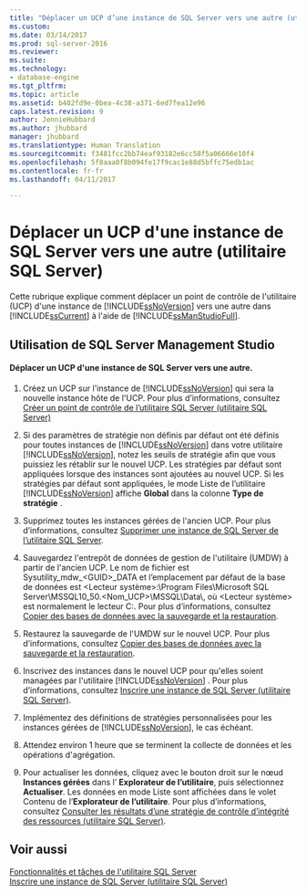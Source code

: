 ```yaml
---
title: "Déplacer un UCP d’une instance de SQL Server vers une autre (utilitaire SQL Server) | Microsoft Docs"
ms.custom: 
ms.date: 03/14/2017
ms.prod: sql-server-2016
ms.reviewer: 
ms.suite: 
ms.technology:
- database-engine
ms.tgt_pltfrm: 
ms.topic: article
ms.assetid: b402fd9e-0bea-4c38-a371-6ed7fea12e96
caps.latest.revision: 9
author: JennieHubbard
ms.author: jhubbard
manager: jhubbard
ms.translationtype: Human Translation
ms.sourcegitcommit: f3481fcc2bb74eaf93182e6cc58f5a06666e10f4
ms.openlocfilehash: 5f8aaa0f8b094fe17f9cac1e88d5bffc75edb1ac
ms.contentlocale: fr-fr
ms.lasthandoff: 04/11/2017

---
```

# <a name="move-a-ucp-from-one-instance-of-sql-server-to-another-sql-server-utility"></a>Déplacer un UCP d'une instance de SQL Server vers une autre (utilitaire SQL Server)
  Cette rubrique explique comment déplacer un point de contrôle de l'utilitaire (UCP) d'une instance de [!INCLUDE[ssNoVersion](../../includes/ssnoversion-md.md)] vers une autre dans [!INCLUDE[ssCurrent](../../includes/sscurrent-md.md)] à l'aide de [!INCLUDE[ssManStudioFull](../../includes/ssmanstudiofull-md.md)].  
  
##  <a name="SSMSProcedure"></a> Utilisation de SQL Server Management Studio  
  
#### <a name="move-a-ucp-from-one-instance-of-sql-server-to-another"></a>Déplacer un UCP d'une instance de SQL Server vers une autre.  
  
1.  Créez un UCP sur l'instance de [!INCLUDE[ssNoVersion](../../includes/ssnoversion-md.md)] qui sera la nouvelle instance hôte de l'UCP. Pour plus d’informations, consultez [Créer un point de contrôle de l’utilitaire SQL Server &#40;utilitaire SQL Server&#41;](../../relational-databases/manage/create-a-sql-server-utility-control-point-sql-server-utility.md)  
  
2.  Si des paramètres de stratégie non définis par défaut ont été définis pour toutes instances de [!INCLUDE[ssNoVersion](../../includes/ssnoversion-md.md)] dans votre utilitaire [!INCLUDE[ssNoVersion](../../includes/ssnoversion-md.md)], notez les seuils de stratégie afin que vous puissiez les rétablir sur le nouvel UCP. Les stratégies par défaut sont appliquées lorsque des instances sont ajoutées au nouvel UCP. Si les stratégies par défaut sont appliquées, le mode Liste de l’utilitaire [!INCLUDE[ssNoVersion](../../includes/ssnoversion-md.md)] affiche **Global** dans la colonne **Type de stratégie** .  
  
3.  Supprimez toutes les instances gérées de l'ancien UCP. Pour plus d’informations, consultez [Supprimer une instance de SQL Server de l’utilitaire SQL Server](../../relational-databases/manage/remove-an-instance-of-sql-server-from-the-sql-server-utility.md).  
  
4.  Sauvegardez l'entrepôt de données de gestion de l'utilitaire (UMDW) à partir de l'ancien UCP. Le nom de fichier est Sysutility_mdw_\<GUID>_DATA et l’emplacement par défaut de la base de données est \<Lecteur système>:\Program Files\Microsoft SQL Server\MSSQL10_50.<Nom_UCP>\MSSQL\Data\\, où \<Lecteur système> est normalement le lecteur C:\. Pour plus d’informations, consultez [Copier des bases de données avec la sauvegarde et la restauration](../../relational-databases/databases/copy-databases-with-backup-and-restore.md).  
  
5.  Restaurez la sauvegarde de l'UMDW sur le nouvel UCP. Pour plus d’informations, consultez [Copier des bases de données avec la sauvegarde et la restauration](../../relational-databases/databases/copy-databases-with-backup-and-restore.md).  
  
6.  Inscrivez des instances dans le nouvel UCP pour qu'elles soient managées par l'utilitaire [!INCLUDE[ssNoVersion](../../includes/ssnoversion-md.md)] . Pour plus d’informations, consultez [Inscrire une instance de SQL Server &#40;utilitaire SQL Server&#41;](../../relational-databases/manage/enroll-an-instance-of-sql-server-sql-server-utility.md).  
  
7.  Implémentez des définitions de stratégies personnalisées pour les instances gérées de [!INCLUDE[ssNoVersion](../../includes/ssnoversion-md.md)], le cas échéant.  
  
8.  Attendez environ 1 heure que se terminent la collecte de données et les opérations d'agrégation.  
  
9. Pour actualiser les données, cliquez avec le bouton droit sur le nœud **Instances gérées** dans l’ **Explorateur de l’utilitaire**, puis sélectionnez **Actualiser**. Les données en mode Liste sont affichées dans le volet Contenu de l’**Explorateur de l’utilitaire**. Pour plus d’informations, consultez [Consulter les résultats d’une stratégie de contrôle d’intégrité des ressources &#40;utilitaire SQL Server&#41;](../../relational-databases/manage/view-resource-health-policy-results-sql-server-utility.md).  
  
## <a name="see-also"></a>Voir aussi  
 [Fonctionnalités et tâches de l'utilitaire SQL Server](../../relational-databases/manage/sql-server-utility-features-and-tasks.md)   
 [Inscrire une instance de SQL Server &#40;utilitaire SQL Server&#41;](../../relational-databases/manage/enroll-an-instance-of-sql-server-sql-server-utility.md)  
  
  
